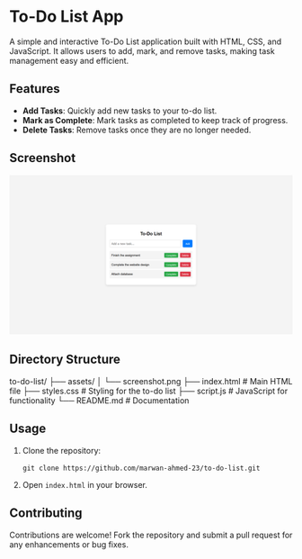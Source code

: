 # To-Do List App

A simple and interactive To-Do List application built with HTML, CSS, and JavaScript. It allows users to add, mark, and remove tasks, making task management easy and efficient.

## Features
- **Add Tasks**: Quickly add new tasks to your to-do list.
- **Mark as Complete**: Mark tasks as completed to keep track of progress.
- **Delete Tasks**: Remove tasks once they are no longer needed.

## Screenshot

![To-Do List Screenshot](assets/screenshot.png "Screenshot of To-Do List App")

## Directory Structure

to-do-list/ 
├── assets/
│   └── screenshot.png
├── index.html # Main HTML file 
├── styles.css # Styling for the to-do list 
├── script.js # JavaScript for functionality 
└── README.md # Documentation


## Usage
1. Clone the repository:
    ```
    git clone https://github.com/marwan-ahmed-23/to-do-list.git
    ```
2. Open `index.html` in your browser.

## Contributing
Contributions are welcome! Fork the repository and submit a pull request for any enhancements or bug fixes.
